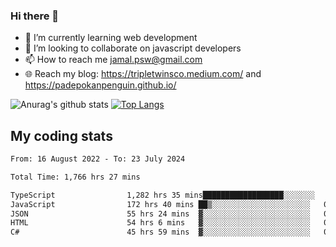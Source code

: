 ### Hi there 👋

<!--
**padepokanpenguin/padepokanpenguin** is a ✨ _special_ ✨ repository because its `README.md` (this file) appears on your GitHub profile.
-->

- 🌱 I’m currently learning  web development
- 👯 I’m looking to collaborate on javascript developers
- 📫 How to reach me jamal.psw@gmail.com
- 🌐 Reach my blog:
   https://tripletwinsco.medium.com/ and
   https://padepokanpenguin.github.io/

![Anurag's github stats](https://github-readme-stats.vercel.app/api?username=padepokanpenguin&count_private=true&disable_animations=false&show_icons=true&theme=default)
[![Top Langs](https://github-readme-stats.vercel.app/api/top-langs/?username=padepokanpenguin&theme=default&layout=compact)](https://github.com/padepokanpenguin)

## My coding stats

<!--START_SECTION:waka-->

```txt
From: 16 August 2022 - To: 23 July 2024

Total Time: 1,766 hrs 27 mins

TypeScript                1,282 hrs 35 mins██████████████████░░░░░░░   72.61 %
JavaScript                172 hrs 40 mins ██▒░░░░░░░░░░░░░░░░░░░░░░   09.77 %
JSON                      55 hrs 24 mins  ▓░░░░░░░░░░░░░░░░░░░░░░░░   03.14 %
HTML                      54 hrs 6 mins   ▓░░░░░░░░░░░░░░░░░░░░░░░░   03.06 %
C#                        45 hrs 59 mins  ▓░░░░░░░░░░░░░░░░░░░░░░░░   02.60 %
```

<!--END_SECTION:waka-->


